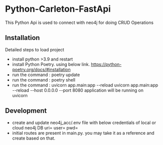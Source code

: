 # Python-Carleton-FastApi

This Python Api is used to connect with neo4j for doing CRUD Operations

## Installation
Detailed steps to load project
- install python >3.9 and restart
- install Python Poetry. using below link.
    https://python-poetry.org/docs/#installation
- run the command : poetry update
- run the command : poetry shell
- run the command : uvicorn app.main:app --reload
uvicorn app.main:app --reload --host 0.0.0.0 --port 8080
application will be running on uvicorn

## Development
- create and update neo4j_acc/.env file with below credentials of local or cloud neo4j DB
  uri=
  user=
  pwd=
- initial routes are present in main.py. you may take it as a reference and create based on that.
